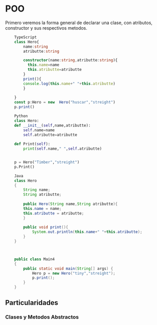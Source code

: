 # POO
Primero veremos la forma general de declarar una clase, con atributos, constructor y sus respectivos metodos.
```ts
	TypeScript
	class Hero{
		name:string
		atributte:string

		constructor(name:string,atributte:string){
		  this.name=name
		  this.atributte=atributte
		}
		print(){
		console.log(this.name+" "+this.atributte)
		}
	
	}
	const p:Hero = new  Hero("huscar","streight")
	p.print()
```
```python
	Python
	class Hero:
    def __init__(self,name,atributte):
        self.name=name
        self.atributte=atributte
    
    def Print(self):
        print(self.name," ",self.atributte)


	p = Hero("Timber","streight")
	p.Print()
```
```java
	Java
	class Hero
	{
	    String name;
	    String atributte;
    
	    public Hero(String name,String atributte){
        this.name = name;
        this.atributte = atributte;
	    }
    
	    public void print(){
	        System.out.println(this.name+" "+this.atributte);
	    }
	}



	public class Main4
	{
		public static void main(String[] args) {
			Hero p = new Hero("tiny","streight");
			p.print();
		}
	}

```
## Particularidades
### Clases y Metodos Abstractos






<!--stackedit_data:
eyJoaXN0b3J5IjpbLTg3MjQzMzU2MSwtMjA3MTU5NjIzLDgyMz
k0MzE4Nyw2MzY3ODgxMzQsLTcxMzEzNDI2MSwtMTI0NzExMjYx
MywtMTYwMjYyMzQxNSwtNzE1MTUxMTg2LC0xOTI5OTAyMjMsOD
MwNDcyMjg3LDE3NTQyMzE1MDVdfQ==
-->